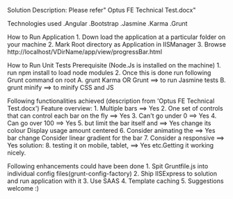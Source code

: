Solution Description:
	Please refer" Optus FE Technical Test.docx"

Technologies used
.Angular
.Bootstrap
.Jasmine
.Karma
.Grunt

How to Run Application
	1. Down load the application at a particular folder on your machine
	2. Mark Root directory as Application in IISManager
	3. Browse  http://localhost/VDirName/app/view/progressBar.html

How to Run Unit Tests
Prerequisite (Node.Js is installed on the machine)
	1. run npm install to load node modules
	2. Once this is done run following Grunt command on root
		A. grunt Karma OR Grunt  	==> to run Jasmine tests
		B. grunt minify				==> to minify CSS and JS


Following functionalities achieved (description from 'Optus FE Technical Test.docx')
Feature overview:
	1. Multiple bars					==>	Yes
	2. One set of controls that 
	can control each bar on the fly 	==> Yes
	3. Can't go under 0 				==> Yes
	4. Can go over 100					==> Yes
	5. but limit the bar itself and 	==> Yes
	change its colour Display 
	usage amount centered
	6. Consider animating the 			==> Yes
	bar change Consider linear gradient 
	for the bar 
	7. Consider a responsive 			==> Yes
	solution:
 	8. testing it on mobile, tablet, 	==>	Yes
 	etc.Getting it working nicely.

Following enhancements could have been done
	1. Spit Gruntfile.js into individual config files(grunt-config-factory)
	2. Ship IISExpress to solution and run application with it
	3. Use SAAS
	4. Template caching
	5. Suggestions welcome :)
